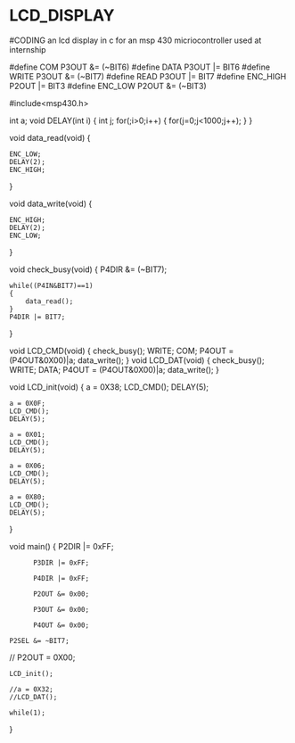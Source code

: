 # LCD_DISPLAY
#CODING an lcd display in c for an msp 430 micriocontroller used at internship

#define COM  P3OUT &= (~BIT6)
#define DATA P3OUT |= BIT6
#define WRITE P3OUT &= (~BIT7)
#define READ P3OUT |= BIT7
#define ENC_HIGH P2OUT |= BIT3
#define ENC_LOW P2OUT &= (~BIT3)

#include<msp430.h>

int a;
void DELAY(int i)
{
    int j;
    for(;i>0;i++)
    {
        for(j=0;j<1000;j++);
    }
}

void data_read(void)
{

    ENC_LOW;
    DELAY(2);
    ENC_HIGH;

}

void data_write(void)
{

    ENC_HIGH;
    DELAY(2);
    ENC_LOW;
}

void check_busy(void)
{
    P4DIR &= (~BIT7);


    while((P4IN&BIT7)==1)
    {
        data_read();
    }
    P4DIR |= BIT7;
}

void LCD_CMD(void)
{
    check_busy();
    WRITE;
    COM;
    P4OUT = (P4OUT&0X00)|a;
    data_write();
}
void LCD_DAT(void)
{
    check_busy();
    WRITE;
    DATA;
    P4OUT = (P4OUT&0X00)|a;
    data_write();
}

void LCD_init(void)
{
    a = 0X38;
    LCD_CMD();
    DELAY(5);

    a = 0X0F;
    LCD_CMD();
    DELAY(5);

    a = 0X01;
    LCD_CMD();
    DELAY(5);

    a = 0X06;
    LCD_CMD();
    DELAY(5);

    a = 0X80;
    LCD_CMD();
    DELAY(5);
}

void main()
{
    P2DIR |= 0xFF;

          P3DIR |= 0xFF;

          P4DIR |= 0xFF;

          P2OUT &= 0x00;

          P3OUT &= 0x00;

          P4OUT &= 0x00;

    P2SEL &= ~BIT7;

   // P2OUT = 0X00;

    LCD_init();

    //a = 0X32;
    //LCD_DAT();

    while(1);
}
